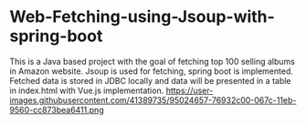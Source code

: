 # Web-Fetching-using-Jsoup-with-spring-boot
This is a Java based project with the goal of fetching top 100 selling albums in Amazon website. Jsoup is used for fetching, spring boot is implemented. Fetched data is stored in JDBC locally and data will be presented in a table in index.html with Vue.js implementation. 
https://user-images.githubusercontent.com/41389735/95024657-76932c00-067c-11eb-9560-cc873bea6411.png
